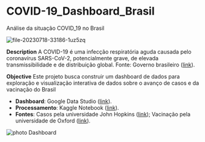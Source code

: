 # COVID-19_Dashboard_Brasil
Análise da situação COVID_19 no Brasil

![file-20230718-33186-1uz5zq](https://github.com/melaniedelia/COVID-19_Dashboard_Brasil/assets/150452346/350bcb15-cc03-461f-84be-f59c3a12b832)



**Description**
A COVID-19 é uma infecção respiratória aguda causada pelo coronavírus SARS-CoV-2, potencialmente grave, de elevada transmissibilidade e de distribuição global. Fonte: Governo brasileiro ([link](https://www.gov.br/saude/pt-br/coronavirus/o-que-e-o-coronavirus)).

**Objective**
Este projeto busca construir um dashboard de dados para exploração e visualização interativa de dados sobre o avanço de casos e da vacinação do Brasil


 - **Dashboard**:
    Google Data Studio ([link](https://lookerstudio.google.com/reporting/6c1d9f84-a9f5-447b-be22-fb49d60fb7d1/page/epNmD)).
 - **Processamento**:
    Kaggle Notebook ([link](https://www.kaggle.com/code/deliamelanie/dashboard-covid-brasil)).
 - **Fontes**:
    Casos pela universidade John Hopkins ([link](https://github.com/CSSEGISandData/COVID-19/tree/master/csse_covid_19_data/csse_covid_19_daily_reports));
    Vacinação pela universidade de Oxford ([link](https://covid.ourworldindata.org/data/owid-covid-data.csv)).
   
![photo Dashboard](https://github.com/melaniedelia/COVID-19_Dashboard_Brasil/assets/150452346/a1ed0a8d-310f-49aa-b05d-ce1d8ca314ca)
